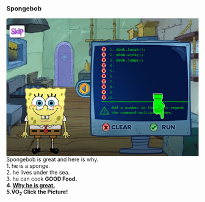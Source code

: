<h3 allign="center" > Spongebob</h3>
<a href="https://github.com/Rickyhxg/Knes381Git/blob/main/Spongebob-code.jpeg"> 
  <img src="Spongebob-code.jpeg"" alt="Spongbob" align="right"> </a> 
<p <b>Spongebob is great</b> and here is why. <br> 1. he is a sponge. <br> 2. he lives under the sea. <br> 3. he can cook <b>GOOD<b> Food. <br> 4. <a href="https://my-favorite-shows.fandom.com/wiki/SpongeBob_SquarePants_(character)#:~:text=SpongeBob%20is%20very%20kind%2Dhearted,towards%20those%20close%20to%20him.">Why he is great. </a><br> 5.V&#775O<sub>2</sub> Click the Picture! </p>
